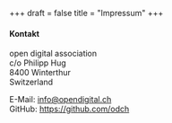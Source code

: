 +++
draft = false
title = "Impressum"
+++

#### Kontakt

open digital association  
c/o Philipp Hug  
8400 Winterthur  
Switzerland

E-Mail: <info@opendigital.ch>  
GitHub: https://github.com/odch